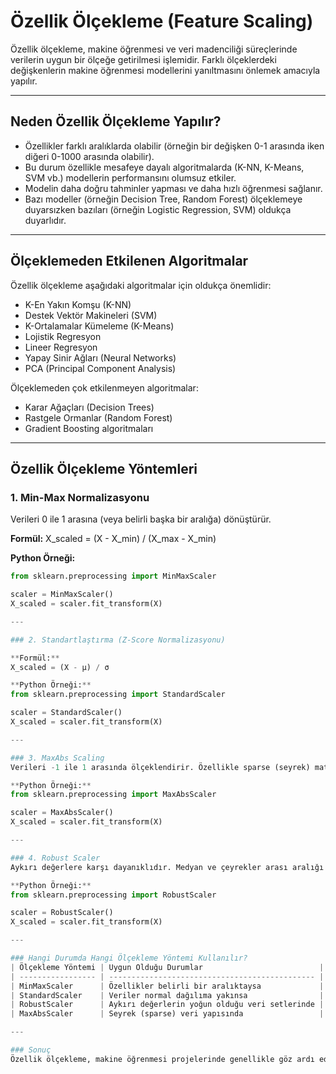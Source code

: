 # Özellik Ölçekleme (Feature Scaling)

Özellik ölçekleme, makine öğrenmesi ve veri madenciliği süreçlerinde verilerin uygun bir ölçeğe getirilmesi işlemidir. Farklı ölçeklerdeki değişkenlerin makine öğrenmesi modellerini yanıltmasını önlemek amacıyla yapılır.

---

##  Neden Özellik Ölçekleme Yapılır?

- Özellikler farklı aralıklarda olabilir (örneğin bir değişken 0-1 arasında iken diğeri 0-1000 arasında olabilir).
- Bu durum özellikle mesafeye dayalı algoritmalarda (K-NN, K-Means, SVM vb.) modellerin performansını olumsuz etkiler.
- Modelin daha doğru tahminler yapması ve daha hızlı öğrenmesi sağlanır.
- Bazı modeller (örneğin Decision Tree, Random Forest) ölçeklemeye duyarsızken bazıları (örneğin Logistic Regression, SVM) oldukça duyarlıdır.

---

##  Ölçeklemeden Etkilenen Algoritmalar

Özellik ölçekleme aşağıdaki algoritmalar için oldukça önemlidir:

- K-En Yakın Komşu (K-NN)
- Destek Vektör Makineleri (SVM)
- K-Ortalamalar Kümeleme (K-Means)
- Lojistik Regresyon
- Lineer Regresyon
- Yapay Sinir Ağları (Neural Networks)
- PCA (Principal Component Analysis)

Ölçeklemeden çok etkilenmeyen algoritmalar:

- Karar Ağaçları (Decision Trees)
- Rastgele Ormanlar (Random Forest)
- Gradient Boosting algoritmaları

---

##  Özellik Ölçekleme Yöntemleri

### 1. Min-Max Normalizasyonu

Verileri 0 ile 1 arasına (veya belirli başka bir aralığa) dönüştürür.

**Formül:**
X_scaled = (X - X_min) / (X_max - X_min)


**Python Örneği:**
```python
from sklearn.preprocessing import MinMaxScaler

scaler = MinMaxScaler()
X_scaled = scaler.fit_transform(X)

---

### 2. Standartlaştırma (Z-Score Normalizasyonu)

**Formül:**
X_scaled = (X - μ) / σ

**Python Örneği:**
from sklearn.preprocessing import StandardScaler

scaler = StandardScaler()
X_scaled = scaler.fit_transform(X)

---

### 3. MaxAbs Scaling
Verileri -1 ile 1 arasında ölçeklendirir. Özellikle sparse (seyrek) matrisler için uygundur çünkü 0 değerlerini değiştirmez.

**Python Örneği:**
from sklearn.preprocessing import MaxAbsScaler

scaler = MaxAbsScaler()
X_scaled = scaler.fit_transform(X)

---

### 4. Robust Scaler
Aykırı değerlere karşı dayanıklıdır. Medyan ve çeyrekler arası aralığı (IQR) kullanır.

**Python Örneği:**
from sklearn.preprocessing import RobustScaler

scaler = RobustScaler()
X_scaled = scaler.fit_transform(X)

---

### Hangi Durumda Hangi Ölçekleme Yöntemi Kullanılır?
| Ölçekleme Yöntemi | Uygun Olduğu Durumlar                          |
| ----------------- | ---------------------------------------------- |
| MinMaxScaler      | Özellikler belirli bir aralıktaysa             |
| StandardScaler    | Veriler normal dağılıma yakınsa                |
| RobustScaler      | Aykırı değerlerin yoğun olduğu veri setlerinde |
| MaxAbsScaler      | Seyrek (sparse) veri yapısında                 |

---

### Sonuç
Özellik ölçekleme, makine öğrenmesi projelerinde genellikle göz ardı edilen ancak model performansı üzerinde büyük etkisi olan bir adımdır. Doğru ölçekleme yöntemi seçilerek modelin hem doğruluğu hem de eğitim süresi iyileştirilebilir. Her zaman veri setinin yapısına göre en uygun yöntemi belirleyerek ilerleyin.
